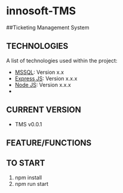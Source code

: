 # innosoft-TMS
##Ticketing Management System

## TECHNOLOGIES
A list of technologies used within the project:
* [MSSQL](https://www.microsoft.com/en-us/download/details.aspx?id=30438): Version x.x
* [Express JS](https://nodejs.org/en): Version x.x.x
* [Node JS](https://nodejs.org/en): Version x.x.x
* 

## CURRENT VERSION
* TMS v0.0.1

## FEATURE/FUNCTIONS


## TO START
1. npm install
2. npm run start
